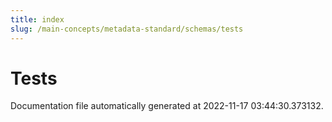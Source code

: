 ```yaml
---
title: index
slug: /main-concepts/metadata-standard/schemas/tests
---
```


# Tests

Documentation file automatically generated at 2022-11-17 03:44:30.373132.
